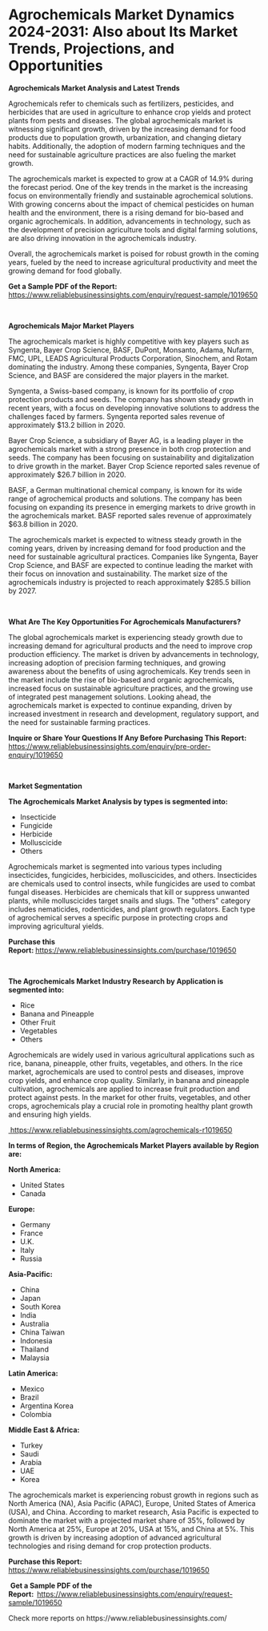 <p><h1>Agrochemicals Market Dynamics 2024-2031: Also about Its Market Trends, Projections, and Opportunities</h1></p><p><strong>Agrochemicals Market Analysis and Latest Trends</strong></p>
<p><p>Agrochemicals refer to chemicals such as fertilizers, pesticides, and herbicides that are used in agriculture to enhance crop yields and protect plants from pests and diseases. The global agrochemicals market is witnessing significant growth, driven by the increasing demand for food products due to population growth, urbanization, and changing dietary habits. Additionally, the adoption of modern farming techniques and the need for sustainable agriculture practices are also fueling the market growth.</p><p>The agrochemicals market is expected to grow at a CAGR of 14.9% during the forecast period. One of the key trends in the market is the increasing focus on environmentally friendly and sustainable agrochemical solutions. With growing concerns about the impact of chemical pesticides on human health and the environment, there is a rising demand for bio-based and organic agrochemicals. In addition, advancements in technology, such as the development of precision agriculture tools and digital farming solutions, are also driving innovation in the agrochemicals industry.</p><p>Overall, the agrochemicals market is poised for robust growth in the coming years, fueled by the need to increase agricultural productivity and meet the growing demand for food globally.</p></p>
<p><strong>Get a Sample PDF of the Report:&nbsp;</strong> <a href="https://www.reliablebusinessinsights.com/enquiry/request-sample/1019650">https://www.reliablebusinessinsights.com/enquiry/request-sample/1019650</a></p>
<p>&nbsp;</p>
<p><strong>Agrochemicals Major Market Players</strong></p>
<p><p>The agrochemicals market is highly competitive with key players such as Syngenta, Bayer Crop Science, BASF, DuPont, Monsanto, Adama, Nufarm, FMC, UPL, LEADS Agricultural Products Corporation, Sinochem, and Rotam dominating the industry. Among these companies, Syngenta, Bayer Crop Science, and BASF are considered the major players in the market.</p><p>Syngenta, a Swiss-based company, is known for its portfolio of crop protection products and seeds. The company has shown steady growth in recent years, with a focus on developing innovative solutions to address the challenges faced by farmers. Syngenta reported sales revenue of approximately $13.2 billion in 2020.</p><p>Bayer Crop Science, a subsidiary of Bayer AG, is a leading player in the agrochemicals market with a strong presence in both crop protection and seeds. The company has been focusing on sustainability and digitalization to drive growth in the market. Bayer Crop Science reported sales revenue of approximately $26.7 billion in 2020.</p><p>BASF, a German multinational chemical company, is known for its wide range of agrochemical products and solutions. The company has been focusing on expanding its presence in emerging markets to drive growth in the agrochemicals market. BASF reported sales revenue of approximately $63.8 billion in 2020.</p><p>The agrochemicals market is expected to witness steady growth in the coming years, driven by increasing demand for food production and the need for sustainable agricultural practices. Companies like Syngenta, Bayer Crop Science, and BASF are expected to continue leading the market with their focus on innovation and sustainability. The market size of the agrochemicals industry is projected to reach approximately $285.5 billion by 2027.</p></p>
<p>&nbsp;</p>
<p><strong>What Are The Key Opportunities For Agrochemicals Manufacturers?</strong></p>
<p><p>The global agrochemicals market is experiencing steady growth due to increasing demand for agricultural products and the need to improve crop production efficiency. The market is driven by advancements in technology, increasing adoption of precision farming techniques, and growing awareness about the benefits of using agrochemicals. Key trends seen in the market include the rise of bio-based and organic agrochemicals, increased focus on sustainable agriculture practices, and the growing use of integrated pest management solutions. Looking ahead, the agrochemicals market is expected to continue expanding, driven by increased investment in research and development, regulatory support, and the need for sustainable farming practices.</p></p>
<p><strong>Inquire or Share Your Questions If Any Before Purchasing This Report:</strong> <a href="https://www.reliablebusinessinsights.com/enquiry/pre-order-enquiry/1019650">https://www.reliablebusinessinsights.com/enquiry/pre-order-enquiry/1019650</a></p>
<p>&nbsp;</p>
<p><strong>Market Segmentation</strong></p>
<p><strong>The Agrochemicals Market Analysis by types is segmented into:</strong></p>
<p><ul><li>Insecticide</li><li>Fungicide</li><li>Herbicide</li><li>Molluscicide</li><li>Others</li></ul></p>
<p><p>Agrochemicals market is segmented into various types including insecticides, fungicides, herbicides, molluscicides, and others. Insecticides are chemicals used to control insects, while fungicides are used to combat fungal diseases. Herbicides are chemicals that kill or suppress unwanted plants, while molluscicides target snails and slugs. The "others" category includes nematicides, rodenticides, and plant growth regulators. Each type of agrochemical serves a specific purpose in protecting crops and improving agricultural yields.</p></p>
<p><strong>Purchase this Report:&nbsp;</strong><a href="https://www.reliablebusinessinsights.com/purchase/1019650">https://www.reliablebusinessinsights.com/purchase/1019650</a></p>
<p>&nbsp;</p>
<p><strong>The Agrochemicals Market Industry Research by Application is segmented into:</strong></p>
<p><ul><li>Rice</li><li>Banana and Pineapple</li><li>Other Fruit</li><li>Vegetables</li><li>Others</li></ul></p>
<p><p>Agrochemicals are widely used in various agricultural applications such as rice, banana, pineapple, other fruits, vegetables, and others. In the rice market, agrochemicals are used to control pests and diseases, improve crop yields, and enhance crop quality. Similarly, in banana and pineapple cultivation, agrochemicals are applied to increase fruit production and protect against pests. In the market for other fruits, vegetables, and other crops, agrochemicals play a crucial role in promoting healthy plant growth and ensuring high yields.</p></p>
<p><a href="https://www.reliablebusinessinsights.com/agrochemicals-r1019650">&nbsp;https://www.reliablebusinessinsights.com/agrochemicals-r1019650</a></p>
<p><strong>In terms of Region, the Agrochemicals Market Players available by Region are:</strong></p>
<p>
    <p> <strong> North America: </strong>
        <ul>
            <li>United States</li>
            <li>Canada</li>
        </ul>
        </p> 
    <p> <strong> Europe: </strong>
        <ul>
            <li>Germany</li>
            <li>France</li>
            <li>U.K.</li>
            <li>Italy</li>
            <li>Russia</li>
        </ul>
        </p> 
    <p> <strong> Asia-Pacific: </strong>
        <ul>
            <li>China</li>
            <li>Japan</li>
            <li>South Korea</li>
            <li>India</li>
            <li>Australia</li>
            <li>China Taiwan</li>
            <li>Indonesia</li>
            <li>Thailand</li>
            <li>Malaysia</li>
        </ul>
        </p> 
    <p> <strong> Latin America: </strong>
        <ul>
            <li>Mexico</li>
            <li>Brazil</li>
            <li>Argentina Korea</li>
            <li>Colombia</li>
        </ul>
        </p> 
    <p> <strong> Middle East & Africa: </strong>
        <ul>
            <li>Turkey</li>
            <li>Saudi</li>
            <li>Arabia</li>
            <li>UAE</li>
            <li>Korea</li>
        </ul>
    </p>
    </p>
<p><p>The agrochemicals market is experiencing robust growth in regions such as North America (NA), Asia Pacific (APAC), Europe, United States of America (USA), and China. According to market research, Asia Pacific is expected to dominate the market with a projected market share of 35%, followed by North America at 25%, Europe at 20%, USA at 15%, and China at 5%. This growth is driven by increasing adoption of advanced agricultural technologies and rising demand for crop protection products.</p></p>
<p><strong>Purchase this Report: </strong><a href="https://www.reliablebusinessinsights.com/purchase/1019650">https://www.reliablebusinessinsights.com/purchase/1019650</a></p>
<p>&nbsp;<strong>Get a Sample PDF of the Report:&nbsp;&nbsp;</strong><a href="https://www.reliablebusinessinsights.com/enquiry/request-sample/1019650">https://www.reliablebusinessinsights.com/enquiry/request-sample/1019650</a></p>
<p><strong></strong></p>
<p>Check more reports on https://www.reliablebusinessinsights.com/</p>